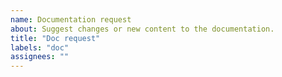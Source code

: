 ```yaml
---
name: Documentation request
about: Suggest changes or new content to the documentation.
title: "Doc request"
labels: "doc"
assignees: ""
---
```

